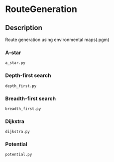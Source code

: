 # RouteGeneration
## Description
Route generation using environmental maps(.pgm)
### A-star
`a_star.py`
### Depth-first search
`depth_first.py`
### Breadth-first search
`breadth_first.py`
### Dijkstra
`dijkstra.py`
### Potential
`potential.py`
